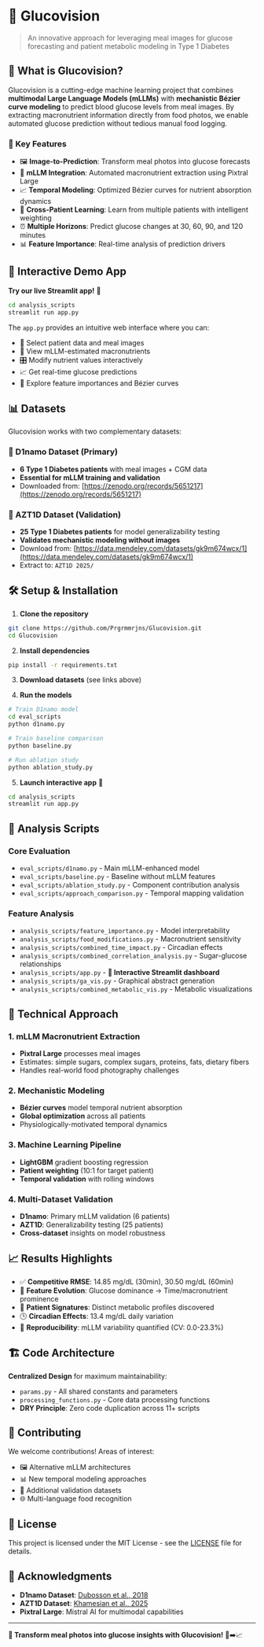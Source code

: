 # 🍎 Glucovision

> An innovative approach for leveraging meal images for glucose forecasting and patient metabolic modeling in Type 1 Diabetes

## 🚀 What is Glucovision?

Glucovision is a cutting-edge machine learning project that combines **multimodal Large Language Models (mLLMs)** with **mechanistic Bézier curve modeling** to predict blood glucose levels from meal images. By extracting macronutrient information directly from food photos, we enable automated glucose prediction without tedious manual food logging.

### 🎯 Key Features

- 🖼️ **Image-to-Prediction**: Transform meal photos into glucose forecasts
- 🤖 **mLLM Integration**: Automated macronutrient extraction using Pixtral Large
- 📈 **Temporal Modeling**: Optimized Bézier curves for nutrient absorption dynamics
- 🧠 **Cross-Patient Learning**: Learn from multiple patients with intelligent weighting
- ⏰ **Multiple Horizons**: Predict glucose changes at 30, 60, 90, and 120 minutes
- 📊 **Feature Importance**: Real-time analysis of prediction drivers

## 🌟 Interactive Demo App

**Try our live Streamlit app!** 🎉

```bash
cd analysis_scripts
streamlit run app.py
```

The `app.py` provides an intuitive web interface where you can:
- 📱 Select patient data and meal images
- 🍎 View mLLM-estimated macronutrients
- 🎛️ Modify nutrient values interactively
- 📈 Get real-time glucose predictions
- 🧩 Explore feature importances and Bézier curves

## 📊 Datasets

Glucovision works with two complementary datasets:

### 🔹 D1namo Dataset (Primary)
- **6 Type 1 Diabetes patients** with meal images + CGM data
- **Essential for mLLM training and validation**
- Downloaded from: [https://zenodo.org/records/5651217](https://zenodo.org/records/5651217) 

### 🔹 AZT1D Dataset (Validation)
- **25 Type 1 Diabetes patients** for model generalizability testing
- **Validates mechanistic modeling without images**
- Download from: [https://data.mendeley.com/datasets/gk9m674wcx/1](https://data.mendeley.com/datasets/gk9m674wcx/1)
- Extract to: `AZT1D 2025/`

## 🛠️ Setup & Installation

1. **Clone the repository**
```bash
git clone https://github.com/Prgrmmrjns/Glucovision.git
cd Glucovision
```

2. **Install dependencies**
```bash
pip install -r requirements.txt
```

3. **Download datasets** (see links above)

4. **Run the models**
```bash
# Train D1namo model
cd eval_scripts
python d1namo.py

# Train baseline comparison
python baseline.py

# Run ablation study
python ablation_study.py
```

5. **Launch interactive app** 🚀
```bash
cd analysis_scripts
streamlit run app.py
```

## 🧪 Analysis Scripts

### Core Evaluation
- `eval_scripts/d1namo.py` - Main mLLM-enhanced model
- `eval_scripts/baseline.py` - Baseline without mLLM features
- `eval_scripts/ablation_study.py` - Component contribution analysis
- `eval_scripts/approach_comparison.py` - Temporal mapping validation

### Feature Analysis
- `analysis_scripts/feature_importance.py` - Model interpretability
- `analysis_scripts/food_modifications.py` - Macronutrient sensitivity
- `analysis_scripts/combined_time_impact.py` - Circadian effects
- `analysis_scripts/combined_correlation_analysis.py` - Sugar-glucose relationships
- `analysis_scripts/app.py` - **🌟 Interactive Streamlit dashboard**
- `analysis_scripts/ga_vis.py` - Graphical abstract generation
- `analysis_scripts/combined_metabolic_vis.py` - Metabolic visualizations

## 🔬 Technical Approach

### 1. mLLM Macronutrient Extraction
- **Pixtral Large** processes meal images
- Estimates: simple sugars, complex sugars, proteins, fats, dietary fibers
- Handles real-world food photography challenges

### 2. Mechanistic Modeling
- **Bézier curves** model temporal nutrient absorption
- **Global optimization** across all patients
- Physiologically-motivated temporal dynamics

### 3. Machine Learning Pipeline
- **LightGBM** gradient boosting regression
- **Patient weighting** (10:1 for target patient)
- **Temporal validation** with rolling windows

### 4. Multi-Dataset Validation
- **D1namo**: Primary mLLM validation (6 patients)
- **AZT1D**: Generalizability testing (25 patients)
- **Cross-dataset** insights on model robustness

## 📈 Results Highlights

- ✅ **Competitive RMSE**: 14.85 mg/dL (30min), 30.50 mg/dL (60min)
- 🎯 **Feature Evolution**: Glucose dominance → Time/macronutrient prominence
- 👥 **Patient Signatures**: Distinct metabolic profiles discovered
- 🕒 **Circadian Effects**: 13.4 mg/dL daily variation
- 🔄 **Reproducibility**: mLLM variability quantified (CV: 0.0-23.3%)

## 🏗️ Code Architecture

**Centralized Design** for maximum maintainability:
- `params.py` - All shared constants and parameters
- `processing_functions.py` - Core data processing functions
- **DRY Principle**: Zero code duplication across 11+ scripts

## 🤝 Contributing

We welcome contributions! Areas of interest:
- 🖼️ Alternative mLLM architectures
- 📊 New temporal modeling approaches
- 🎯 Additional validation datasets
- 🌐 Multi-language food recognition

## 📄 License

This project is licensed under the MIT License - see the [LICENSE](LICENSE) file for details.

## 🙏 Acknowledgments

- **D1namo Dataset**: [Dubosson et al., 2018](https://doi.org/10.1016/j.imu.2018.09.003)
- **AZT1D Dataset**: [Khamesian et al., 2025](https://doi.org/10.17632/gk9m674wcx.1)
- **Pixtral Large**: Mistral AI for multimodal capabilities

---

**🎯 Transform meal photos into glucose insights with Glucovision!** 📱➡️📈